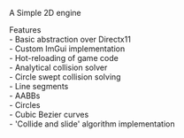 A Simple 2D engine

Features <br />
	- Basic abstraction over Directx11 <br />
	- Custom ImGui implementation <br />
	- Hot-reloading of game code <br />
	- Analytical collision solver <br />
		- Circle swept collision solving <br />
			- Line segments <br />
			- AABBs <br />
			- Circles <br />
			- Cubic Bezier curves <br />
	- 'Collide and slide' algorithm implementation <br />